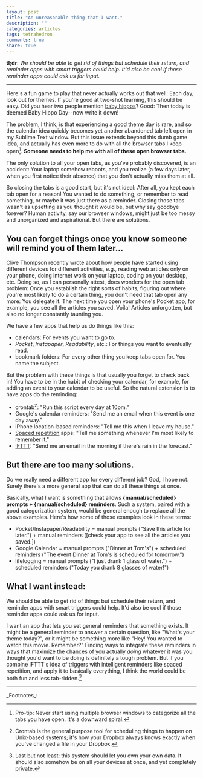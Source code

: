 ```yaml
---
layout: post
title: "An unreasonable thing that I want."
description: ""
categories: articles
tags: tetrahedron
comments: true
share: true
---
```


__tl;dr__: _We should be able to get rid of things but schedule their return, and reminder apps with smart triggers could help. It'd also be cool if those reminder apps could ask us for input._
<hr>

Here's a fun game to play that never actually works out that well: Each day, look out for themes. If you're good at two-shot learning, this should be easy. Did you hear two people mention [baby hippos](http://worstcats.tumblr.com/)? Good: Then today is deemed Baby Hippo Day--now write it down!

The problem, I think, is that experiencing a good theme day is rare, and so the calendar idea quickly becomes yet another abandoned tab left open in my Sublime Text window. But this issue extends beyond this dumb game idea, and actually has even more to do with all the browser tabs I keep open[^1]. __Someone needs to help me with all of these open browser tabs.__

The only solution to all your open tabs, as you've probably discovered, is an accident: Your laptop somehow reboots, and you realize (a few days later, when you first notice their absence) that you don't actually miss them at all.

So closing the tabs is a good start, but it's not ideal: After all, you kept each tab open for a reason! You wanted to do something, or remember to read something, or maybe it was just there as a reminder. Closing those tabs wasn't as upsetting as you thought it would be, but why say goodbye forever? Human activity, say our browser windows, might just be too messy and unorganized and aspirational. But there are solutions.

## You can forget things once you know someone will remind you of them later...

Clive Thompson recently wrote about how people have started using different devices for different activities, e.g., reading web articles only on your phone, doing internet work on your laptop, coding on your desktop, etc. Doing so, as I can personally attest, does wonders for the open tab problem: Once you establish the right sorts of habits, figuring out where you're most likely to do a certain thing, you don't need that tab open any more: You delegate it. The next time you open your phone's Pocket app, for example, you see all the articles you saved. Voila! Articles unforgotten, but also no longer constantly taunting you.

We have a few apps that help us do things like this:

* calendars: For events you want to go to.
* _Pocket_, _Instapaper_, _Readability_, etc.: For things you want to eventually read.
* bookmark folders: For every other thing you keep tabs open for. You name the subject.

But the problem with these things is that usually you forget to check back in! You have to be in the habit of checking your calendar, for example, for adding an event to your calendar to be useful. So the natural extension is to have apps do the reminding:

* crontab[^2]: "Run this script every day at 10pm."
* Google's calendar reminders: "Send me an email when this event is one day away."
* iPhone location-based reminders: "Tell me this when I leave my house."
* [Spaced repetition](https://www.google.com/#q=spaced+repetition+software) apps: "Tell me something whenever I'm most likely to remember it."
* [IFTTT](https://ifttt.com/wtf): "Send me an email in the morning if there's rain in the forecast."

## But there are too many solutions.

Do we really need a different app for every different job? God, I hope not. Surely there's a more general app that can do all these things at once.

Basically, what I want is something that allows __{manual/scheduled} prompts + {manual/scheduled} reminders__. Such a system, paired with a good categorization system, would be general enough to replace all the above examples. Here's how some of those examples look in these terms:

* Pocket/Instapaper/Readability = manual prompts ("Save this article for later.") + manual reminders ([check your app to see all the articles you saved.])
* Google Calendar = manual prompts ("Dinner at Tom's") + scheduled reminders ("The event Dinner at Tom's is scheduled for tomorrow.")
* lifelogging = manual prompts ("I just drank 1 glass of water.") + scheduled reminders ("Today you drank 8 glasses of water!")

## What I want instead:

We should be able to get rid of things but schedule their return, and reminder apps with smart triggers could help. It'd also be cool if those reminder apps could ask us for input.

I want an app that lets you set general reminders that something exists. It might be a general reminder to answer a certain question, like "What's your theme today?", or it might be something more like "Hey! You wanted to watch this movie. Remember?" Finding ways to integrate these reminders in ways that maximize the chances of you actually _doing_ whatever it was you thought you'd want to be doing is definitely a tough problem. But if you combine IFTTT's idea of triggers with intelligent reminders like spaced repetition, and apply it to basically everything, I think the world could be both fun and less tab-ridden.[^3]

<hr>
_Footnotes_:

[^1]: Pro-tip: Never start using multiple browser windows to categorize all the tabs you have open. It's a downward spiral.
[^2]: Crontab is the general purpose tool for scheduling things to happen on Unix-based systems; it's how your Dropbox always knows exactly when you've changed a file in your Dropbox.
[^3]: Last but not least: this system should let you own your own data. It should also somehow be on all your devices at once, and yet completely private.
